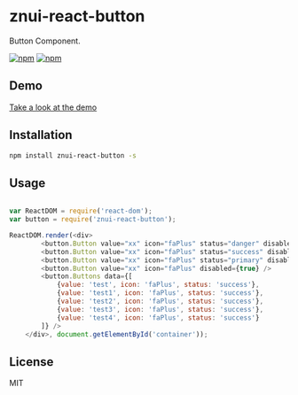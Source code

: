 # znui-react-button
Button Component.

[![npm](https://img.shields.io/npm/v/znui-react-button.svg)](https://www.npmjs.com/package/znui-react-button)
[![npm](https://img.shields.io/npm/dm/znui-react-button.svg)](https://www.npmjs.com/package/znui-react-button)

## Demo

[Take a look at the demo](https://znui.github.io/znui-react-button/example/www/index.html)

## Installation

```bash
npm install znui-react-button -s
```

## Usage

```javascript

var ReactDOM = require('react-dom');
var button = require('znui-react-button');

ReactDOM.render(<div>
        <button.Button value="xx" icon="faPlus" status="danger" disabled={false} />
        <button.Button value="xx" icon="faPlus" status="success" disabled={false} />
        <button.Button value="xx" icon="faPlus" status="primary" disabled={false} />
        <button.Button value="xx" icon="faPlus" disabled={true} />
        <button.Buttons data={[
            {value: 'test', icon: 'faPlus', status: 'success'},
            {value: 'test1', icon: 'faPlus', status: 'success'},
            {value: 'test2', icon: 'faPlus', status: 'success'},
            {value: 'test3', icon: 'faPlus', status: 'success'},
            {value: 'test4', icon: 'faPlus', status: 'success'}
        ]} />
    </div>, document.getElementById('container'));

```

## License

MIT